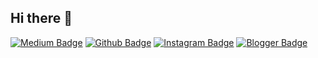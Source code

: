 ## Hi there 👋

[![Medium Badge](https://img.shields.io/badge/-LinkedIn-blue?style=flat-quare&labelColor=blue&logo=LinkedIn&logoColor=white&link=link)](link) 
[![Github Badge](https://img.shields.io/badge/-Github-000?style=quare&labelColor=000&logo=Github&logoColor=white&link=link)](link) 
[![Instagram Badge](https://img.shields.io/badge/-Kaggle-bluestyle)](link) 
[![Blogger Badge](https://img.shields.io/badge/-Hugging_Face-yellow?style=flat-quare&labelColor=yellow&logo=HuggingFace&logoColor=white&link=link)](link)
